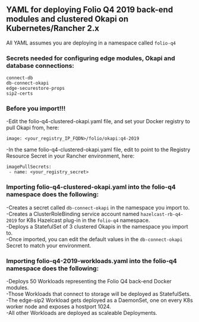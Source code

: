 ## YAML for deploying Folio Q4 2019 back-end modules and clustered Okapi on Kubernetes/Rancher 2.x

All YAML assumes you are deploying in a namespace called `folio-q4`

### Secrets needed for configuring edge modules, Okapi and database connections:

`connect-db`<br/>
`db-connect-okapi`<br/>
`edge-securestore-props`<br/>
`sip2-certs`

### Before you import!!!

-Edit the folio-q4-clustered-okapi.yaml file, and set your Docker registry to pull Okapi from, here:<br/>

`image: <your_registry_IP_FQDN>/folio/okapi:q4-2019`<br/>

-In the same folio-q4-clustered-okapi.yaml file, edit to point to the Registry Resource Secret in your Rancher environment, here:<br/>
```
imagePullSecrets:
 - name: <your_registry_secret>
```
### Importing folio-q4-clustered-okapi.yaml into the folio-q4 namespace does the following:

-Creates a secret called `db-connect-okapi` in the namespace you import to.<br/>
-Creates a ClusterRoleBinding service account named `hazelcast-rb-q4-2019` for K8s Hazelcast plug-in in the `folio-q4` namespace.<br/>
-Deploys a StatefulSet of 3 clustered Okapis in the namespace you import to.<br/>
-Once imported, you can edit the default values in the `db-connect-okapi` Secret to match your environment.

### Importing folio-q4-2019-workloads.yaml into the folio-q4 namespace does the following:

-Deploys 50 Workloads representing the Folio Q4 back-end Docker modules.<br/>
-Those Workloads that connect to storage will be deployed as StatefulSets.<br/>
-The edge-sip2 Workload gets deployed as a DaemonSet, one on every K8s worker node and exposes a hostport 1024.<br/>
-All other Workloads are deployed as scaleable Deployments.
